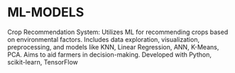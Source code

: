 # ML-MODELS

Crop Recommendation System: Utilizes ML for recommending crops based on environmental factors. Includes data exploration, visualization, preprocessing, and models like KNN, Linear Regression, ANN, K-Means, PCA. Aims to aid farmers in decision-making. Developed with Python, scikit-learn, TensorFlow

